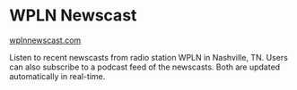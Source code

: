 # WPLN Newscast

[wplnnewscast.com](https://wplnnewscast.com/)

Listen to recent newscasts from radio station WPLN in Nashville, TN. Users can also subscribe to a podcast feed of the newscasts. Both are updated automatically in real-time.
